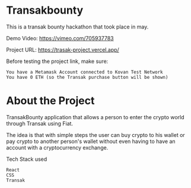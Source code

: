 # Transakbounty
This is a transak bounty hackathon that took place in may.

 Demo Video: https://vimeo.com/705937783

 Project URL: https://trasak-project.vercel.app/

Before testing the project link, make sure:

    You have a Metamask Account connected to Kovan Test Network
    You have 0 ETH (so the Transak purchase button will be shown)

# About the Project

TransakBounty application that allows a person to enter the crypto world through Transak using Fiat.


The idea is that with simple steps the user can buy crypto to his wallet or pay crypto to another person's wallet without even having to have an account with a cryptocurrency exchange.

Tech Stack used

    React
    CSS
    Transak
